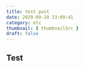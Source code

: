 ```yaml
---
title: test post
date: 2020-09-20 23:09:41
category: etc
thumbnail: { thumbnailSrc }
draft: false
---
```


## Test
